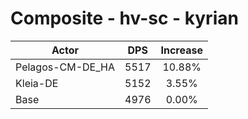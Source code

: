 # Composite - hv-sc - kyrian
| Actor | DPS | Increase |
|---|:---:|:---:|
|Pelagos-CM-DE_HA|5517|10.88%|
|Kleia-DE|5152|3.55%|
|Base|4976|0.00%|
